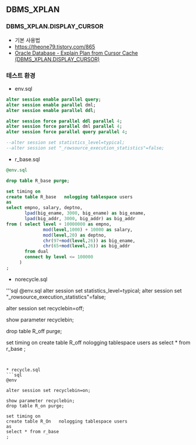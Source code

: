 ## DBMS_XPLAN
### DBMS_XPLAN.DISPLAY_CURSOR
* 기본 사용법 
 * https://theone79.tistory.com/865
 * [Oracle Database - Explain Plan from Cursor Cache (DBMS_XPLAN.DISPLAY_CURSOR)](https://datacadamia.com/db/oracle/display_cursor#dbms_xplandisplay_cursor)
 
### 테스트 환경 

* env.sql

```sql
alter session enable parallel query;
alter session enable parallel dml;
alter session enable parallel ddl;

alter session force parallel ddl parallel 4;
alter session force parallel dml parallel 4;
alter session force parallel query parallel 4;

--alter session set statistics_level=typical;
--alter session set "_rowsource_execution_statistics"=false;

```
* r_base.sql

```sql
@env.sql

drop table R_base purge;

set timing on
create table R_base   nologging tablespace users
as
select empno, salary, deptno,
       lpad(big_ename, 3000, big_ename) as big_ename,
       lpad(big_addr, 3000, big_addr) as big_addr
from ( select level + 10000000 as empno,
              mod(level,1000) + 10000 as salary,
              mod(level,20) as deptno,
              chr(97+mod(level,26)) as big_ename,
              chr(65+mod(level,26)) as big_addr
       from dual
       connect by level <= 100000
     )
;

```
* norecycle.sql

'''sql
@env.sql
alter session set statistics_level=typical;
alter session set "_rowsource_execution_statistics"=false;

alter session set recyclebin=off;

show parameter recyclebin;

drop table R_off purge;

set timing on
create table R_off nologging tablespace users
as
select * from r_base
;
```


* recycle.sql
```sql
@env

alter session set recyclebin=on;

show parameter recyclebin;
drop table R_on purge;

set timing on
create table R_On   nologging tablespace users
as
select * from r_base
;

```
